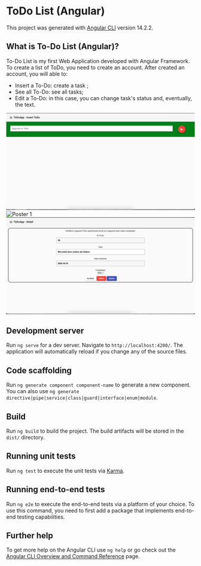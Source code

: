 # ToDo List (Angular)

This project was generated with [Angular CLI](https://github.com/angular/angular-cli) version 14.2.2.

## What is To-Do List (Angular)?

To-Do List is my first Web Application developed with Angular Framework.
To create a list of ToDo, you need to create an account.
After created an account, you will able to:
- Insert a To-Do: create a task ;
- See all To-Do: see all tasks; 
- Edit a To-Do: in this case, you can change task's status and, eventually, the text.

![Poster 1](media/REDME%20FILE/InsertToDoScreen.png)
![Poster 1](media/REDME%20FILE/allToDoScreen.png.png)
![Poster 1](media/REDME%20FILE/DetailToDo.png)

## Development server

Run `ng serve` for a dev server. Navigate to `http://localhost:4200/`. The application will automatically reload if you change any of the source files.

## Code scaffolding

Run `ng generate component component-name` to generate a new component. You can also use `ng generate directive|pipe|service|class|guard|interface|enum|module`.

## Build

Run `ng build` to build the project. The build artifacts will be stored in the `dist/` directory.

## Running unit tests

Run `ng test` to execute the unit tests via [Karma](https://karma-runner.github.io).

## Running end-to-end tests

Run `ng e2e` to execute the end-to-end tests via a platform of your choice. To use this command, you need to first add a package that implements end-to-end testing capabilities.

## Further help

To get more help on the Angular CLI use `ng help` or go check out the [Angular CLI Overview and Command Reference](https://angular.io/cli) page.

